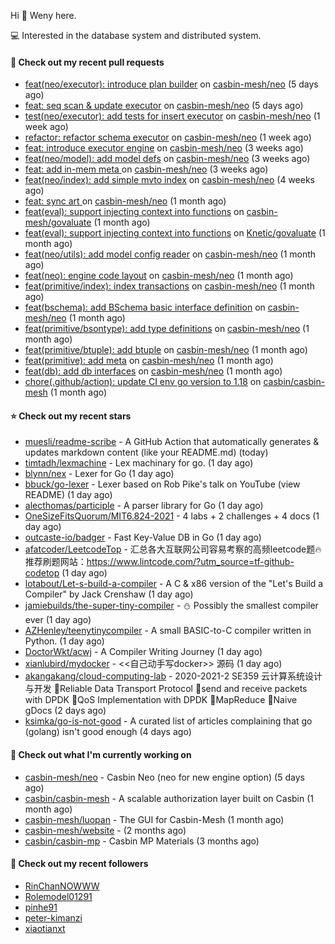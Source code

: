 Hi 👋 Weny here.

💻 Interested in the database system and distributed system.

#### 🔨 Check out my recent pull requests

- [feat(neo/executor): introduce plan builder](https://github.com/casbin-mesh/neo/pull/52) on [casbin-mesh/neo](https://github.com/casbin-mesh/neo) (5 days ago)
- [feat: seq scan &amp; update executor](https://github.com/casbin-mesh/neo/pull/49) on [casbin-mesh/neo](https://github.com/casbin-mesh/neo) (5 days ago)
- [test(neo/executor): add tests for insert executor](https://github.com/casbin-mesh/neo/pull/48) on [casbin-mesh/neo](https://github.com/casbin-mesh/neo) (1 week ago)
- [refactor: refactor schema executor](https://github.com/casbin-mesh/neo/pull/47) on [casbin-mesh/neo](https://github.com/casbin-mesh/neo) (1 week ago)
- [feat: introduce executor engine](https://github.com/casbin-mesh/neo/pull/43) on [casbin-mesh/neo](https://github.com/casbin-mesh/neo) (3 weeks ago)
- [feat(neo/model): add model defs](https://github.com/casbin-mesh/neo/pull/41) on [casbin-mesh/neo](https://github.com/casbin-mesh/neo) (3 weeks ago)
- [feat: add in-mem meta ](https://github.com/casbin-mesh/neo/pull/40) on [casbin-mesh/neo](https://github.com/casbin-mesh/neo) (3 weeks ago)
- [feat(neo/index): add simple mvto index](https://github.com/casbin-mesh/neo/pull/38) on [casbin-mesh/neo](https://github.com/casbin-mesh/neo) (4 weeks ago)
- [feat: sync art ](https://github.com/casbin-mesh/neo/pull/35) on [casbin-mesh/neo](https://github.com/casbin-mesh/neo) (1 month ago)
- [feat(eval): support injecting context into functions](https://github.com/casbin-mesh/govaluate/pull/1) on [casbin-mesh/govaluate](https://github.com/casbin-mesh/govaluate) (1 month ago)
- [feat(eval): support injecting context into functions](https://github.com/Knetic/govaluate/pull/163) on [Knetic/govaluate](https://github.com/Knetic/govaluate) (1 month ago)
- [feat(neo/utils): add model config reader](https://github.com/casbin-mesh/neo/pull/34) on [casbin-mesh/neo](https://github.com/casbin-mesh/neo) (1 month ago)
- [feat(neo): engine code layout](https://github.com/casbin-mesh/neo/pull/33) on [casbin-mesh/neo](https://github.com/casbin-mesh/neo) (1 month ago)
- [feat(primitive/index): index transactions](https://github.com/casbin-mesh/neo/pull/32) on [casbin-mesh/neo](https://github.com/casbin-mesh/neo) (1 month ago)
- [feat(bschema): add BSchema basic interface definition](https://github.com/casbin-mesh/neo/pull/31) on [casbin-mesh/neo](https://github.com/casbin-mesh/neo) (1 month ago)
- [feat(primitive/bsontype): add type definitions](https://github.com/casbin-mesh/neo/pull/30) on [casbin-mesh/neo](https://github.com/casbin-mesh/neo) (1 month ago)
- [feat(primitive/btuple): add btuple](https://github.com/casbin-mesh/neo/pull/29) on [casbin-mesh/neo](https://github.com/casbin-mesh/neo) (1 month ago)
- [feat(primitive): add meta](https://github.com/casbin-mesh/neo/pull/28) on [casbin-mesh/neo](https://github.com/casbin-mesh/neo) (1 month ago)
- [feat(db): add db interfaces](https://github.com/casbin-mesh/neo/pull/27) on [casbin-mesh/neo](https://github.com/casbin-mesh/neo) (1 month ago)
- [chore(.github/action): update CI env go version to 1.18](https://github.com/casbin/casbin-mesh/pull/61) on [casbin/casbin-mesh](https://github.com/casbin/casbin-mesh) (1 month ago)

#### ⭐ Check out my recent stars

- [muesli/readme-scribe](https://github.com/muesli/readme-scribe) - A GitHub Action that automatically generates &amp; updates markdown content (like your README.md) (today)
- [timtadh/lexmachine](https://github.com/timtadh/lexmachine) - Lex machinary for go. (1 day ago)
- [blynn/nex](https://github.com/blynn/nex) - Lexer for Go (1 day ago)
- [bbuck/go-lexer](https://github.com/bbuck/go-lexer) - Lexer based on Rob Pike&#39;s talk on YouTube (view README) (1 day ago)
- [alecthomas/participle](https://github.com/alecthomas/participle) - A parser library for Go (1 day ago)
- [OneSizeFitsQuorum/MIT6.824-2021](https://github.com/OneSizeFitsQuorum/MIT6.824-2021) - 4 labs &#43; 2 challenges &#43; 4 docs (1 day ago)
- [outcaste-io/badger](https://github.com/outcaste-io/badger) - Fast Key-Value DB in Go (1 day ago)
- [afatcoder/LeetcodeTop](https://github.com/afatcoder/LeetcodeTop) - 汇总各大互联网公司容易考察的高频leetcode题🔥         推荐刷题网站：https://www.lintcode.com/?utm_source=tf-github-codetop (1 day ago)
- [lotabout/Let-s-build-a-compiler](https://github.com/lotabout/Let-s-build-a-compiler) - A C &amp; x86 version of the &#34;Let&#39;s Build a Compiler&#34; by Jack Crenshaw  (1 day ago)
- [jamiebuilds/the-super-tiny-compiler](https://github.com/jamiebuilds/the-super-tiny-compiler) - :snowman: Possibly the smallest compiler ever (1 day ago)
- [AZHenley/teenytinycompiler](https://github.com/AZHenley/teenytinycompiler) - A small BASIC-to-C compiler written in Python. (1 day ago)
- [DoctorWkt/acwj](https://github.com/DoctorWkt/acwj) - A Compiler Writing Journey (1 day ago)
- [xianlubird/mydocker](https://github.com/xianlubird/mydocker) - &lt;&lt;自己动手写docker&gt;&gt; 源码 (1 day ago)
- [akangakang/cloud-computing-lab](https://github.com/akangakang/cloud-computing-lab) - 2020-2021-2 SE359 云计算系统设计与开发 🍿Reliable Data Transport Protocol 🍟send and receive packets with DPDK 🍔QoS Implementation with DPDK 🥞MapReduce 🍕Naive gDocs (2 days ago)
- [ksimka/go-is-not-good](https://github.com/ksimka/go-is-not-good) - A curated list of articles complaining that go (golang) isn&#39;t good enough (4 days ago)

#### 👷 Check out what I'm currently working on

- [casbin-mesh/neo](https://github.com/casbin-mesh/neo) - Casbin Neo (neo for new engine option) (5 days ago)
- [casbin/casbin-mesh](https://github.com/casbin/casbin-mesh) - A scalable authorization layer built on Casbin (1 month ago)
- [casbin-mesh/luopan](https://github.com/casbin-mesh/luopan) - The GUI for Casbin-Mesh (1 month ago)
- [casbin-mesh/website](https://github.com/casbin-mesh/website) -  (2 months ago)
- [casbin/casbin-mp](https://github.com/casbin/casbin-mp) - Casbin MP Materials (3 months ago)

#### 👯 Check out my recent followers

- [RinChanNOWWW](https://github.com/RinChanNOWWW)
- [Rolemodel01291](https://github.com/Rolemodel01291)
- [pinhe91](https://github.com/pinhe91)
- [peter-kimanzi](https://github.com/peter-kimanzi)
- [xiaotianxt](https://github.com/xiaotianxt)


